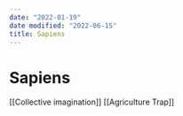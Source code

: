 ```yaml
---
date: "2022-01-19"
date modified: "2022-06-15"
title: Sapiens
---
```


# Sapiens
[[Collective imagination]]
[[Agriculture Trap]]
